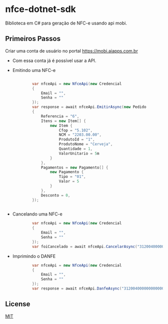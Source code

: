 # nfce-dotnet-sdk

Biblioteca em C# para geração de NFC-e usando api mobi.

## Primeiros Passos

Criar uma conta de usuário no portal https://mobi.aiapps.com.br

- Com essa conta já é possível usar a API.

- Emitindo uma NFC-e
```C#

            var nfceApi = new NfceApi(new Credencial
            {
                Email = "",
                Senha = ""
            });
            var response = await nfceApi.EmitirAsync(new Pedido
            {
                Referencia = "6",
                Itens = new Item[] {
                    new Item {
                        Cfop = "5.102",
                        NCM = "2203.00.00",
                        ProdutoId = "1",
                        ProdutoNome = "Cerveja",
                        Quantidade = 1,
                        ValorUnitario = 5m
                    }
                },
                Pagamentos = new Pagamento[] {
                    new Pagamento {
                        Tipo = "01",
                        Valor = 5
                    }
                },
                Desconto = 0,
            });
            
```
- Cancelando uma NFC-e 
```C#
            var nfceApi = new NfceApi(new Credencial
            {
                Email = "",
                Senha = ""
            });
            var foiCancelado = await nfceApi.CancelarAsync("31200400000000000000650010000000051842021836", "Cliente cancelou a compra");
```

- Imprimindo o DANFE
```C#
            var nfceApi = new NfceApi(new Credencial
            {
                Email = "",
                Senha = ""
            });
            var response = await nfceApi.DanfeAsync("31200400000000000000650010000000051842021836");
```

## License
[MIT](https://choosealicense.com/licenses/mit/)
